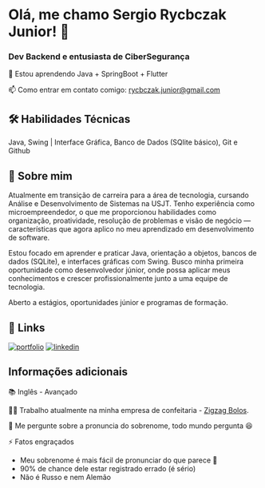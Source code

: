
# Olá, me chamo Sergio Rycbczak Junior! 👋

### Dev Backend e entusiasta de CiberSegurança

🧠 Estou aprendendo Java + SpringBoot + Flutter

📫 Como entrar em contato comigo: rycbczak.junior@gmail.com

## 🛠 Habilidades Técnicas
Java, Swing | Interface Gráfica, Banco de Dados (SQlite básico), Git e Github




## 🚀 Sobre mim
Atualmente em transição de carreira para a área de tecnologia, cursando Análise e Desenvolvimento de Sistemas na USJT. Tenho experiência como microempreendedor, o que me proporcionou habilidades como organização, proatividade, resolução de problemas e visão de negócio — características que agora aplico no meu aprendizado em desenvolvimento de software.

Estou focado em aprender e praticar Java, orientação a objetos, bancos de dados (SQLite), e interfaces gráficas com Swing. Busco minha primeira oportunidade como desenvolvedor júnior, onde possa aplicar meus conhecimentos e crescer profissionalmente junto a uma equipe de tecnologia.

Aberto a estágios, oportunidades júnior e programas de formação.

## 🔗 Links
[![portfolio](https://img.shields.io/badge/my_portfolio-000?style=for-the-badge&logo=ko-fi&logoColor=white)](https://github.com/Rycbczak)
[![linkedin](https://img.shields.io/badge/linkedin-0A66C2?style=for-the-badge&logo=linkedin&logoColor=white)](https://www.linkedin.com/in/rycbczakjr)

## Informações adicionais
📚 Inglês - Avançado

👩‍💻 Trabalho atualmente na minha empresa de confeitaria - [Zigzag Bolos](https://www.instagram.com/zigzagbolos/).

💬 Me pergunte sobre a pronuncia do sobrenome, todo mundo pergunta 😆

⚡️ Fatos engraçados
- Meu sobrenome é mais fácil de pronunciar do que parece 🤣
- 90% de chance dele estar registrado errado (é sério)
- Não é Russo e nem Alemão
